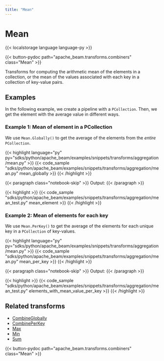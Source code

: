 ```yaml
---
title: "Mean"
---
```


<!--
Licensed under the Apache License, Version 2.0 (the "License");
you may not use this file except in compliance with the License.
You may obtain a copy of the License at

http://www.apache.org/licenses/LICENSE-2.0

Unless required by applicable law or agreed to in writing, software
distributed under the License is distributed on an "AS IS" BASIS,
WITHOUT WARRANTIES OR CONDITIONS OF ANY KIND, either express or implied.
See the License for the specific language governing permissions and
limitations under the License.
-->

# Mean

{{< localstorage language language-py >}}

{{< button-pydoc path="apache_beam.transforms.combiners" class="Mean" >}}

Transforms for computing the arithmetic mean of the elements in a collection,
or the mean of the values associated with each key in a collection of
key-value pairs.

## Examples

In the following example, we create a pipeline with a `PCollection`.
Then, we get the element with the average value in different ways.

### Example 1: Mean of element in a PCollection

We use `Mean.Globally()` to get the average of the elements from the _entire_ `PCollection`.

{{< highlight language="py" py="sdks/python/apache_beam/examples/snippets/transforms/aggregation/mean.py" >}}
{{< code_sample "sdks/python/apache_beam/examples/snippets/transforms/aggregation/mean.py" mean_globally >}}
{{< /highlight >}}

{{< paragraph class="notebook-skip" >}}
Output:
{{< /paragraph >}}

{{< highlight >}}
{{< code_sample "sdks/python/apache_beam/examples/snippets/transforms/aggregation/mean_test.py" mean_element >}}
{{< /highlight >}}

### Example 2: Mean of elements for each key

We use `Mean.PerKey()` to get the average of the elements for each unique key in a `PCollection` of key-values.

{{< highlight language="py" py="sdks/python/apache_beam/examples/snippets/transforms/aggregation/mean.py" >}}
{{< code_sample "sdks/python/apache_beam/examples/snippets/transforms/aggregation/mean.py" mean_per_key >}}
{{< /highlight >}}

{{< paragraph class="notebook-skip" >}}
Output:
{{< /paragraph >}}

{{< highlight >}}
{{< code_sample "sdks/python/apache_beam/examples/snippets/transforms/aggregation/mean_test.py" elements_with_mean_value_per_key >}}
{{< /highlight >}}

## Related transforms

- [CombineGlobally](/documentation/transforms/python/aggregation/combineglobally)
- [CombinePerKey](/documentation/transforms/python/aggregation/combineperkey)
- [Max](/documentation/transforms/python/aggregation/max)
- [Min](/documentation/transforms/python/aggregation/min)
- [Sum](/documentation/transforms/python/aggregation/sum)

{{< button-pydoc path="apache_beam.transforms.combiners" class="Mean" >}}
